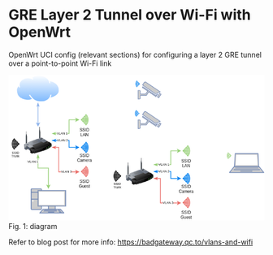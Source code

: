 # GRE Layer 2 Tunnel over Wi-Fi with OpenWrt

OpenWrt UCI config (relevant sections) for configuring a layer 2 GRE tunnel over a point-to-point Wi-Fi link

![](diagram.png)
Fig. 1: diagram

Refer to blog post for more info: https://badgateway.qc.to/vlans-and-wifi

